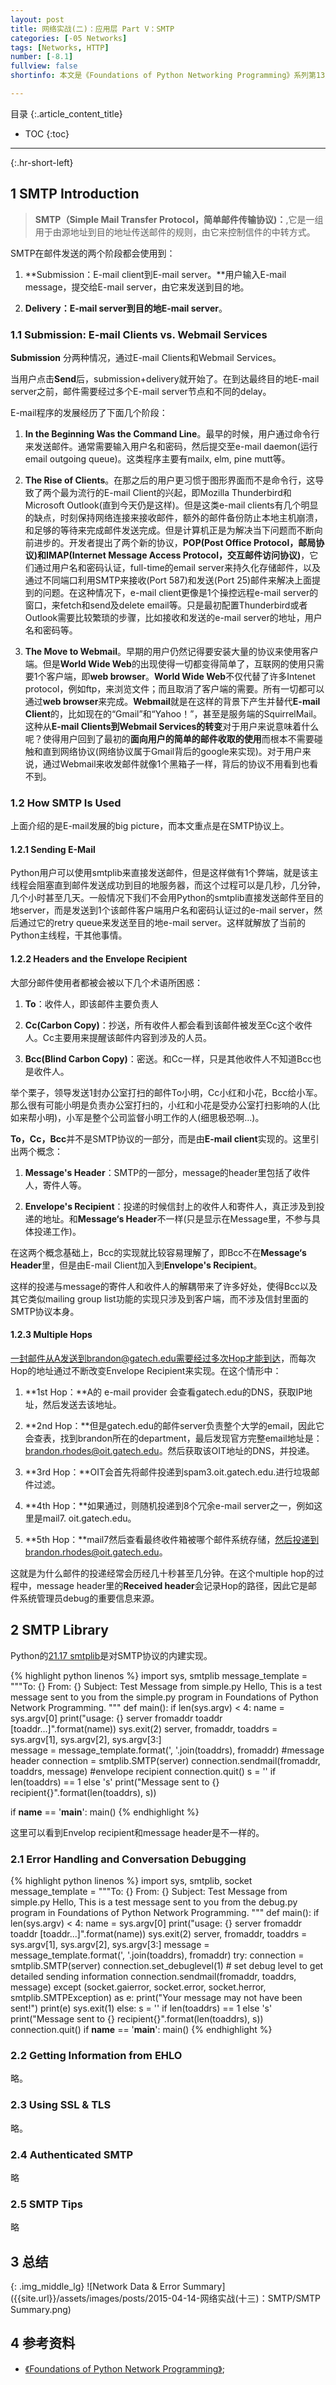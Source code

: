 ```yaml
---
layout: post
title: 网络实战(二)：应用层 Part V：SMTP
categories: [-05 Networks]
tags: [Networks, HTTP]
number: [-8.1]
fullview: false
shortinfo: 本文是《Foundations of Python Networking Programming》系列第13篇笔记《SMTP》。

---
```

目录
{:.article_content_title}


* TOC
{:toc}

---
{:.hr-short-left}


## 1 SMTP Introduction ##

> **SMTP（Simple Mail Transfer Protocol，简单邮件传输协议)：**,它是一组用于由源地址到目的地址传送邮件的规则，由它来控制信件的中转方式。

SMTP在邮件发送的两个阶段都会使用到：

1. **Submission：E-mail client到E-mail server。**用户输入E-mail message，提交给E-mail server，由它来发送到目的地。

2. **Delivery：E-mail server到目的地E-mail server**。

### 1.1 Submission: E-mail Clients vs. Webmail Services ###

**Submission** 分两种情况，通过E-mail Clients和Webmail Services。

当用户点击**Send**后，submission+delivery就开始了。在到达最终目的地E-mail server之前，邮件需要经过多个E-mail server节点和不同的delay。

E-mail程序的发展经历了下面几个阶段：

1. **In the Beginning Was the Command Line**。最早的时候，用户通过命令行来发送邮件。通常需要输入用户名和密码，然后提交至e-mail daemon(运行email outgoing queue)。这类程序主要有mailx, elm, pine mutt等。

2. **The Rise of Clients**。在那之后的用户更习惯于图形界面而不是命令行，这导致了两个最为流行的E-mail Client的兴起，即Mozilla Thunderbird和Microsoft Outlook(直到今天仍是这样)。但是这类e-mail clients有几个明显的缺点，时刻保持网络连接来接收邮件，额外的邮件备份防止本地主机崩溃，和足够的等待来完成邮件发送完成。但是计算机正是为解决当下问题而不断向前进步的。开发者提出了两个新的协议，**POP(Post Office Protocol，邮局协议)**和**IMAP(Internet Message Access Protocol，交互邮件访问协议)**，它们通过用户名和密码认证，full-time的email server来持久化存储邮件，以及通过不同端口利用SMTP来接收(Port 587)和发送(Port 25)邮件来解决上面提到的问题。在这种情况下，e-mail client更像是1个操控远程e-mail server的窗口，来fetch和send及delete email等。只是最初配置Thunderbird或者Outlook需要比较繁琐的步骤，比如接收和发送的e-mail server的地址，用户名和密码等。

3. **The Move to Webmail**。早期的用户仍然记得要安装大量的协议来使用客户端。但是**World Wide Web**的出现使得一切都变得简单了，互联网的使用只需要1个客户端，即**web browser**。**World Wide Web**不仅代替了许多Intenet protocol，例如ftp，来浏览文件；而且取消了客户端的需要。所有一切都可以通过**web browser**来完成。**Webmail**就是在这样的背景下产生并替代**E-mail Client**的，比如现在的“Gmail”和“Yahoo！”，甚至是服务端的SquirrelMail。这种从**E-mail Clients到Webmail Services的转变**对于用户来说意味着什么呢？使得用户回到了最初的**面向用户的简单的邮件收取的使用**而根本不需要碰触和直到网络协议(网络协议属于Gmail背后的google来实现)。对于用户来说，通过Webmail来收发邮件就像1个黑箱子一样，背后的协议不用看到也看不到。


### 1.2 How SMTP Is Used ###

上面介绍的是E-mail发展的big picture，而本文重点是在SMTP协议上。

#### 1.2.1 Sending E-Mail ####

Python用户可以使用smtplib来直接发送邮件，但是这样做有1个弊端，就是该主线程会阻塞直到邮件发送成功到目的地服务器，而这个过程可以是几秒，几分钟，几个小时甚至几天。一般情况下我们不会用Python的smtplib直接发送邮件至目的地server，而是发送到1个该邮件客户端用户名和密码认证过的e-mail server，然后通过它的retry queue来发送至目的地e-mail server。这样就解放了当前的Python主线程，干其他事情。

#### 1.2.2 Headers and the Envelope Recipient ####

大部分邮件使用者都被会被以下几个术语所困惑：

1. **To**：收件人，即该邮件主要负责人

2. **Cc(Carbon Copy)**：抄送，所有收件人都会看到该邮件被发至Cc这个收件人。Cc主要用来提醒该邮件内容到涉及的人员。

3. **Bcc(Blind Carbon Copy)**：密送。和Cc一样，只是其他收件人不知道Bcc也是收件人。

举个栗子，领导发送1封办公室打扫的邮件To小明，Cc小红和小花，Bcc给小军。那么很有可能小明是负责办公室打扫的，小红和小花是受办公室打扫影响的人(比如来帮小明)，小军是整个公司监督小明工作的人(细思极恐啊...)。

**To，Cc，Bcc**并不是SMTP协议的一部分，而是由**E-mail client**实现的。这里引出两个概念：

1. **Message's Header**：SMTP的一部分，message的header里包括了收件人，寄件人等。

2. **Envelope's Recipient**：投递的时候信封上的收件人和寄件人，真正涉及到投递的地址。和**Message‘s Header**不一样(只是显示在Message里，不参与具体投递工作)。

在这两个概念基础上，Bcc的实现就比较容易理解了，即Bcc不在**Message‘s Header**里，但是由E-mail Client加入到**Envelope's Recipient**。

这样的投递与message的寄件人和收件人的解耦带来了许多好处，使得Bcc以及其它类似mailing group list功能的实现只涉及到客户端，而不涉及信封里面的SMTP协议本身。

#### 1.2.3 Multiple Hops ####

一封邮件从A发送到brandon@gatech.edu需要经过多次Hop才能到达，而每次Hop的地址通过不断改变Envelope Recipient来实现。在这个情形中：

1. **1st Hop：**A的 e-mail provider 会查看gatech.edu的DNS，获取IP地址，然后发送去该地址。

2. **2nd Hop：**但是gatech.edu的邮件server负责整个大学的email，因此它会查表，找到brandon所在的department，最后发现官方完整email地址是：brandon.rhodes@oit.gatech.edu。然后获取该OIT地址的DNS，并投递。

3. **3rd Hop：**OIT会首先将邮件投递到spam3.oit.gatech.edu.进行垃圾邮件过滤。

4. **4th Hop：**如果通过，则随机投递到8个冗余e-mail server之一，例如这里是mail7. oit.gatech.edu。

5. **5th Hop：**mail7然后查看最终收件箱被哪个邮件系统存储，然后投递到brandon.rhodes@oit.gatech.edu。

这就是为什么邮件的投递经常会历经几十秒甚至几分钟。在这个multiple hop的过程中，message header里的**Received header**会记录Hop的路径，因此它是邮件系统管理员debug的重要信息来源。



## 2 SMTP Library ##

Python的[21.17 smtplib](https://docs.python.org/3.4/library/smtplib.html)是对SMTP协议的内建实现。

{% highlight python linenos %}
import sys, smtplib
message_template = """To: {}
From: {}
Subject: Test Message from simple.py
Hello,
This is a test message sent to you from the simple.py program
in Foundations of Python Network Programming.
"""
def main():
    if len(sys.argv) < 4:
        name = sys.argv[0]
        print("usage: {} server fromaddr toaddr [toaddr...]".format(name))
        sys.exit(2)
    server, fromaddr, toaddrs = sys.argv[1], sys.argv[2], sys.argv[3:]      
    message = message_template.format(', '.join(toaddrs), fromaddr)         #message header
    connection = smtplib.SMTP(server)
    connection.sendmail(fromaddr, toaddrs, message)                         #envelope recipient
    connection.quit()
    s = '' if len(toaddrs) == 1 else 's'
    print("Message sent to {} recipient{}".format(len(toaddrs), s))

if __name__ == '__main__':
    main()
{% endhighlight %}

这里可以看到Envelop recipient和message header是不一样的。

### 2.1 Error Handling and Conversation Debugging ###

{% highlight python linenos %}
import sys, smtplib, socket
message_template = """To: {}
From: {}
Subject: Test Message from simple.py
Hello,
This is a test message sent to you from the debug.py program
in Foundations of Python Network Programming.
"""
def main():
    if len(sys.argv) < 4:
        name = sys.argv[0]
        print("usage: {} server fromaddr toaddr [toaddr...]".format(name))
        sys.exit(2)
    server, fromaddr, toaddrs = sys.argv[1], sys.argv[2], sys.argv[3:]
    message = message_template.format(', '.join(toaddrs), fromaddr)
    try:
        connection = smtplib.SMTP(server)
        connection.set_debuglevel(1)                            # set debug level to get detailed sending information
        connection.sendmail(fromaddr, toaddrs, message)
    except (socket.gaierror, socket.error, socket.herror,
            smtplib.SMTPException) as e:
        print("Your message may not have been sent!")
        print(e)
        sys.exit(1)
    else:
        s = '' if len(toaddrs) == 1 else 's'
        print("Message sent to {} recipient{}".format(len(toaddrs), s))
        connection.quit()
if __name__ == '__main__':
    main()
{% endhighlight %}

### 2.2 Getting Information from EHLO ###

略。

### 2.3 Using SSL & TLS ###

略。

### 2.4 Authenticated SMTP ###

略

### 2.5 SMTP Tips ###

略

## 3 总结 ##

{: .img_middle_lg}
![Network Data & Error Summary]({{site.url}}/assets/images/posts/2015-04-14-网络实战(十三)：SMTP/SMTP Summary.png)

## 4 参考资料 ##

- [《Foundations of Python Network Programming》](https://www.amazon.com/Foundations-Python-Network-Programming-Brandon/dp/1430258543/ref=sr_1_1/159-7715257-2675343?s=books&ie=UTF8&qid=1474899055&sr=1-1&keywords=foundations+of+python+network+programming);





